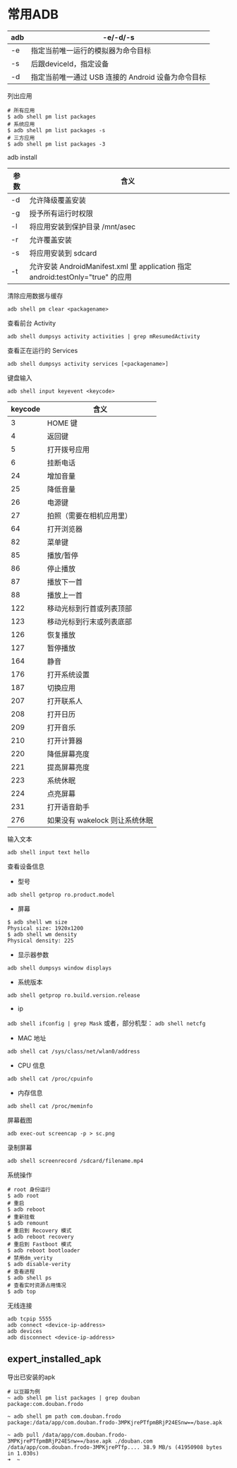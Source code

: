 # 常用ADB

| adb | -e/-d/-s                                           |
|-----|----------------------------------------------------|
| -e  | 指定当前唯一运行的模拟器为命令目标                 |
| -s  | 后跟deviceId，指定设备                             |
| -d  | 指定当前唯一通过 USB 连接的 Android 设备为命令目标 |


列出应用

```shell
# 所有应用
$ adb shell pm list packages
# 系统应用
$ adb shell pm list packages -s
# 三方应用
$ adb shell pm list packages -3
```

adb install

| 参数 | 含义                                                                            |
|------|---------------------------------------------------------------------------------|
| -d   | 允许降级覆盖安装                                                                |
| -g   | 授予所有运行时权限                                                              |
| -l   | 将应用安装到保护目录 /mnt/asec                                                  |
| -r   | 允许覆盖安装                                                                    |
| -s   | 将应用安装到 sdcard                                                             |
| -t   | 允许安装 AndroidManifest.xml 里 application 指定 android:testOnly="true" 的应用 |


清除应用数据与缓存

`adb shell pm clear <packagename>`

查看前台 Activity

`adb shell dumpsys activity activities | grep mResumedActivity`

查看正在运行的 Services

`adb shell dumpsys activity services [<packagename>]`

键盘输入

`adb shell input keyevent <keycode>`

| keycode | 含义                           |
|---------|--------------------------------|
| 3       | HOME 键                        |
| 4       | 返回键                         |
| 5       | 打开拨号应用                   |
| 6       | 挂断电话                       |
| 24      | 增加音量                       |
| 25      | 降低音量                       |
| 26      | 电源键                         |
| 27      | 拍照（需要在相机应用里）       |
| 64      | 打开浏览器                     |
| 82      | 菜单键                         |
| 85      | 播放/暂停                      |
| 86      | 停止播放                       |
| 87      | 播放下一首                     |
| 88      | 播放上一首                     |
| 122     | 移动光标到行首或列表顶部       |
| 123     | 移动光标到行末或列表底部       |
| 126     | 恢复播放                       |
| 127     | 暂停播放                       |
| 164     | 静音                           |
| 176     | 打开系统设置                   |
| 187     | 切换应用                       |
| 207     | 打开联系人                     |
| 208     | 打开日历                       |
| 209     | 打开音乐                       |
| 210     | 打开计算器                     |
| 220     | 降低屏幕亮度                   |
| 221     | 提高屏幕亮度                   |
| 223     | 系统休眠                       |
| 224     | 点亮屏幕                       |
| 231     | 打开语音助手                   |
| 276     | 如果没有 wakelock 则让系统休眠 |

输入文本

`adb shell input text hello`

查看设备信息

- 型号

`adb shell getprop ro.product.model`

- 屏幕

```shell
$ adb shell wm size
Physical size: 1920x1200
$ adb shell wm density
Physical density: 225
```

- 显示器参数

`adb shell dumpsys window displays`

- 系统版本

`adb shell getprop ro.build.version.release`

- ip

`adb shell ifconfig | grep Mask`
或者，部分机型：
`adb shell netcfg`

- MAC 地址

`adb shell cat /sys/class/net/wlan0/address`

- CPU 信息

`adb shell cat /proc/cpuinfo`

- 内存信息

`adb shell cat /proc/meminfo`

屏幕截图

`adb exec-out screencap -p > sc.png`

录制屏幕

`adb shell screenrecord /sdcard/filename.mp4`

系统操作

```shell
# root 身份运行
$ adb root
# 重启
$ adb reboot
# 重新挂载
$ adb remount
# 重启到 Recovery 模式
$ adb reboot recovery
# 重启到 Fastboot 模式
$ adb reboot bootloader
# 禁用dm_verity
$ adb disable-verity
# 查看进程
$ adb shell ps
# 查看实时资源占用情况
$ adb top
```

无线连接

```shell
adb tcpip 5555
adb connect <device-ip-address>
adb devices
adb disconnect <device-ip-address>
```


## expert_installed_apk
导出已安装的apk
```shell
# 以豆瓣为例
~ adb shell pm list packages | grep douban
package:com.douban.frodo

~ adb shell pm path com.douban.frodo
package:/data/app/com.douban.frodo-3MPKjrePTfpmBRjP24ESnw==/base.apk

~ adb pull /data/app/com.douban.frodo-3MPKjrePTfpmBRjP24ESnw==/base.apk ./douban.com
/data/app/com.douban.frodo-3MPKjrePTfp.... 38.9 MB/s (41950908 bytes in 1.030s)
➜  ~
```

